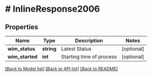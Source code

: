 # # InlineResponse2006

## Properties

Name | Type | Description | Notes
------------ | ------------- | ------------- | -------------
**wim_status** | **string** | Latest Status | [optional]
**wim_started** | **int** | Starting time of process | [optional]

[[Back to Model list]](../../README.md#models) [[Back to API list]](../../README.md#endpoints) [[Back to README]](../../README.md)
